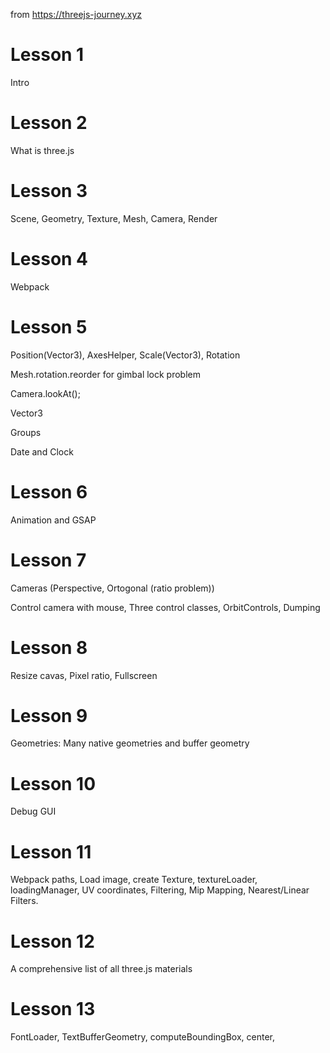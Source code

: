 from https://threejs-journey.xyz

# Lesson 1

Intro

# Lesson 2

What is three.js

# Lesson 3

Scene, Geometry, Texture, Mesh, Camera, Render

# Lesson 4

Webpack

# Lesson 5

Position(Vector3), AxesHelper, Scale(Vector3), Rotation

Mesh.rotation.reorder for gimbal lock problem

Camera.lookAt();

Vector3

Groups

Date and Clock

# Lesson 6

Animation and GSAP

# Lesson 7

Cameras (Perspective, Ortogonal (ratio problem))

Control camera with mouse, Three control classes, OrbitControls, Dumping

# Lesson 8

Resize cavas, Pixel ratio, Fullscreen

# Lesson 9

Geometries: Many native geometries and buffer geometry

# Lesson 10

Debug GUI

# Lesson 11

Webpack paths, Load image, create Texture, textureLoader, loadingManager, UV coordinates, Filtering, Mip Mapping, Nearest/Linear Filters.

# Lesson 12

A comprehensive list of all three.js materials
# Lesson 13

FontLoader, TextBufferGeometry, computeBoundingBox, center,